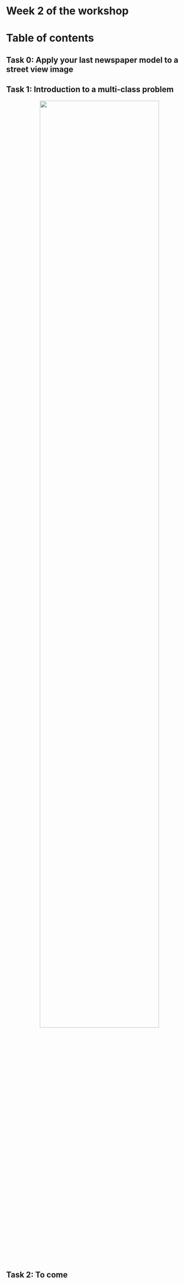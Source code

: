 # Week 2 of the workshop

# Table of contents

## Task 0: Apply your last newspaper model to a street view image




## Task 1: Introduction to a multi-class problem

<p align="center">
<img src="assets/lesson-general-support-week2.jpg" width="80%"/>
</p>



## Task 2: To come